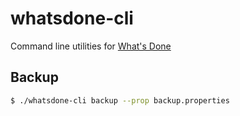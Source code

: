 
# whatsdone-cli

Command line utilities for [What's Done](https://github.com/ryu1kn/whatsdone)

## Backup

```sh
$ ./whatsdone-cli backup --prop backup.properties
```
